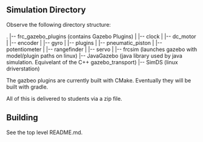 ## Simulation Directory

Observe the following directory structure:

.
|-- frc_gazebo_plugins (contains Gazebo Plugins)
|   |-- clock
|   |-- dc_motor
|   |-- encoder
|   |-- gyro
|   |-- plugins
|   |-- pneumatic_piston
|   |-- potentiometer
|   |-- rangefinder
|   |-- servo
|
|-- frcsim (launches gazebo with model/plugin paths on linux)
|-- JavaGazebo (java library used by java simulation. Equivelant of the C++ gazebo_transport)
|-- SimDS (linux driverstation)

The gazbeo plugins are currently built with CMake.
Eventually they will be built with gradle.

All of this is delivered to students via a zip file.

## Building
See the top level README.md.
